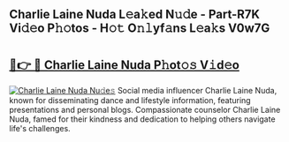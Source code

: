 ## Charlie Laine Nuda L𝚎a𝚔ed N𝚞𝚍e - Part-R7K Vi𝚍𝚎o P𝚑𝚘tos - H𝚘𝚝 O𝚗𝚕yf𝚊ns L𝚎a𝚔s V0w7G

# <h2><a href="http://kf70y29.oniu.top/?m=Charlie+Laine+Nuda">🔗👉 🔴 Charlie Laine Nuda P𝚑ot𝚘𝚜 V𝚒d𝚎o</a></h2>

[![Charlie Laine Nuda Nu𝚍e𝚜](https://i.imgur.com/0qMVB7G.gif)](http://kf70y29.oniu.top/?m=Charlie+Laine+Nuda)
Social media influencer Charlie Laine Nuda, known for disseminating dance and lifestyle information, featuring presentations and personal blogs. Compassionate counselor Charlie Laine Nuda, famed for their kindness and dedication to helping others navigate life's challenges.  
